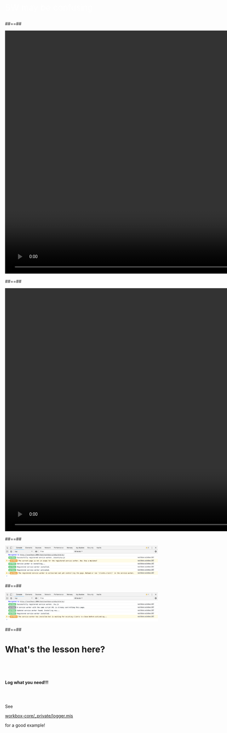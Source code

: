 <!-- .slide: data-background="black" class="full-center mariane" -->

<p style="font-size:2em;color:white">
SW may be confusing
</p>

##==##

<!-- .slide: data-background="black" class="full-center mariane" -->

<p class="center">
<video autoplay loop muted playsinline height="800" src="./assets/images/gifs/wtf.mp4"></video>
</p>

##==##

<!-- .slide: data-background="black" class="full-center mariane" -->

<p class="center">
<video autoplay loop muted playsinline height="800" src="./assets/images/gifs/wtf.mp4"></video>
</p>

##==##

<!-- .slide: class="full-center mariane" -->

![h-400](./assets/images/sw-window/logs-stuck-waiting.png)

##==##

<!-- .slide:  class="full-center mariane" -->

![h-400](./assets/images/sw-window/logs-not-controlling.png)

##==##

# What's the lesson here?

<br><br><br>

**Log what you need!!!**

<!-- .element: class="center" -->

<br><br>

See

<!-- .element: class="center" -->

[workbox-core/\_private/logger.mjs](https://github.com/GoogleChrome/workbox/blob/v4.1.1/packages/workbox-core/_private/logger.mjs)

<!-- .element: class="center" -->

for a good example!

<!-- .element: class="center" -->
